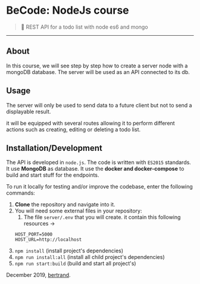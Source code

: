 # BeCode: NodeJs course

> 🔨 REST API for a todo list with node es6 and mongo

* * *

## About

In this course, we will see step by step how to create a server node with a mongoDB database. The server will be used as an API connected to its db.

## Usage

The server will only be used to send data to a future client but not to send a displayable result.

it will be equipped with several routes allowing it to perform different actions such as creating, editing or deleting a todo list.

## Installation/Development

The API is developed in `node.js`.
The code is written with `ES2015` standards.
It use **MongoDB** as database.
It use the **docker and docker-compose** to build and start stuff for the endpoints.

To run it locally for testing and/or improve the codebase, enter the following commands:

1. **Clone** the repository and navigate into it.
2. You will need some external files in your repository:
	1. The file `server/.env` that you will create. it contain this following resources ->
	````
	HOST_PORT=5000
	HOST_URL=http://localhost
	````	
3. `npm install` (install project's dependencies)
4. `npm run install:all` (install all child project's dependencies)
5. `npm run start:build` (build and start all project's)

December 2019, [bertrand](https://github.com/BertrandMarlair).
